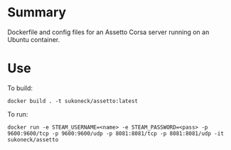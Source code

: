 # Summary
Dockerfile and config files for an Assetto Corsa server running on an Ubuntu container.

# Use
To build:

    docker build . -t sukoneck/assetto:latest

To run:

    docker run -e STEAM_USERNAME=<name> -e STEAM_PASSWORD=<pass> -p 9600:9600/tcp -p 9600:9600/udp -p 8081:8081/tcp -p 8081:8081/udp -it sukoneck/assetto
